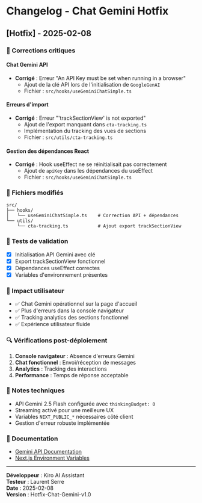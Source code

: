 # Changelog - Chat Gemini Hotfix

## [Hotfix] - 2025-02-08

### 🔧 Corrections critiques

#### Chat Gemini API
- **Corrigé** : Erreur "An API Key must be set when running in a browser"
  - Ajout de la clé API lors de l'initialisation de `GoogleGenAI`
  - Fichier : `src/hooks/useGeminiChatSimple.ts`

#### Erreurs d'import
- **Corrigé** : Erreur "'trackSectionView' is not exported"
  - Ajout de l'export manquant dans `cta-tracking.ts`
  - Implémentation du tracking des vues de sections
  - Fichier : `src/utils/cta-tracking.ts`

#### Gestion des dépendances React
- **Corrigé** : Hook useEffect ne se réinitialisait pas correctement
  - Ajout de `apiKey` dans les dépendances du useEffect
  - Fichier : `src/hooks/useGeminiChatSimple.ts`

### 📁 Fichiers modifiés

```
src/
├── hooks/
│   └── useGeminiChatSimple.ts    # Correction API + dépendances
└── utils/
    └── cta-tracking.ts           # Ajout export trackSectionView
```

### 🧪 Tests de validation

- [x] Initialisation API Gemini avec clé
- [x] Export trackSectionView fonctionnel
- [x] Dépendances useEffect correctes
- [x] Variables d'environnement présentes

### 🚀 Impact utilisateur

- ✅ Chat Gemini opérationnel sur la page d'accueil
- ✅ Plus d'erreurs dans la console navigateur
- ✅ Tracking analytics des sections fonctionnel
- ✅ Expérience utilisateur fluide

### 🔍 Vérifications post-déploiement

1. **Console navigateur** : Absence d'erreurs Gemini
2. **Chat fonctionnel** : Envoi/réception de messages
3. **Analytics** : Tracking des interactions
4. **Performance** : Temps de réponse acceptable

### 📝 Notes techniques

- API Gemini 2.5 Flash configurée avec `thinkingBudget: 0`
- Streaming activé pour une meilleure UX
- Variables `NEXT_PUBLIC_*` nécessaires côté client
- Gestion d'erreur robuste implémentée

### 🔗 Documentation

- [Gemini API Documentation](https://ai.google.dev/gemini-api/docs)
- [Next.js Environment Variables](https://nextjs.org/docs/app/building-your-application/configuring/environment-variables)

---

**Développeur** : Kiro AI Assistant  
**Testeur** : Laurent Serre  
**Date** : 2025-02-08  
**Version** : Hotfix-Chat-Gemini-v1.0